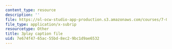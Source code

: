 ```yaml
---
content_type: resource
description: ''
file: https://ol-ocw-studio-app-production.s3.amazonaws.com/courses/7-013-introductory-biology-spring-2013/7e674f4765ac55bd8ec29bc1d9ae6532_THR1YOKVdtk.vtt
file_type: application/x-subrip
resourcetype: Other
title: 3play caption file
uid: 7e674f47-65ac-55bd-8ec2-9bc1d9ae6532
---
```

